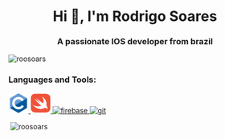 <h1 align="center">Hi 👋, I'm Rodrigo Soares</h1>
<h3 align="center">A passionate IOS developer from brazil</h3>

<p align="left"> <img src="https://komarev.com/ghpvc/?username=roosoars&label=Profile%20views&color=0e75b6&style=flat" alt="roosoars" /> </p>


<h3 align="left">Languages and Tools:</h3>
<p align="left"> <a href="https://www.cprogramming.com/" target="_blank" rel="noreferrer"> <img src="https://raw.githubusercontent.com/devicons/devicon/master/icons/c/c-original.svg" alt="c" width="40" height="40"/> </a> <a href="https://developer.apple.com/swift/" target="_blank" rel="noreferrer"> <img src="https://raw.githubusercontent.com/devicons/devicon/master/icons/swift/swift-original.svg" alt="swift" width="40" height="40"/> </a> <a href="https://firebase.google.com/" target="_blank" rel="noreferrer"> <img src="https://www.vectorlogo.zone/logos/firebase/firebase-icon.svg" alt="firebase" width="40" height="40"/> </a> <a href="https://git-scm.com/" target="_blank" rel="noreferrer"> <img src="https://www.vectorlogo.zone/logos/git-scm/git-scm-icon.svg" alt="git" width="40" height="40"/> </a></p>


<p>&nbsp;<img align="center" src="https://github-readme-stats.vercel.app/api?username=roosoars&show_icons=true&locale=en" alt="roosoars" /></p>

